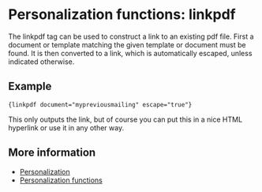 # Personalization functions: linkpdf

The linkpdf tag can be used to construct a link to an existing pdf file. 
First a document or template matching the given template or document must 
be found. It is then converted to a link, which is automatically escaped, 
unless indicated otherwise.

## Example

    {linkpdf document="mypreviousmailing" escape="true"}
    
This only outputs the link, but of course you can put this in a nice HTML 
hyperlink or use it in any other way. 

## More information

* [Personalization](./personalization)
* [Personalization functions](./personalization-functions)
